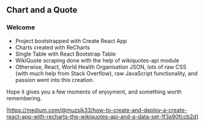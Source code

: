 ## Chart and a Quote
### Welcome

- Project bootstrapped with Create React App
- Charts created with ReCharts
- Single Table with React Bootstrap Table
- WikiQuote scraping done with the help of wikiquotes-api module
- Otherwise, React, World Health Organisation JSON, lots of raw CSS (with much help from Stack Overflow), raw JavaScript functionality, and passion went into this creation.

Hope it gives you a few moments of enjoyment, and something worth remembering.

[https://medium.com/@muzsik33/how-to-create-and-deploy-a-create-react-app-with-recharts-the-wikiquotes-api-and-a-data-set-1f3a90fccb2d]
